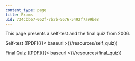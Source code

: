 ```yaml
---
content_type: page
title: Exams
uid: 734cbb67-052f-7b7b-5676-5492f7a99be8
---
```


This page presents a self-test and the final quiz from 2006.

Self-test ([PDF]({{< baseurl >}}/resources/self_quiz))

Final Quiz ([PDF]({{< baseurl >}}/resources/final_quiz))